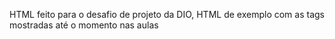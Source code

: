 HTML feito para o desafio de projeto da DIO, 
HTML de exemplo com as tags mostradas até o momento nas aulas 
